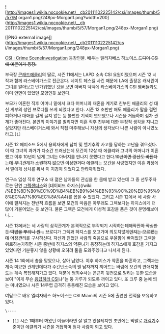![http://images1.wikia.nocookie.net/__cb20111102225142/csi/images/thumb/5/57/M
organ1.png/248px-Morgan1.png?width=200](http://images1.wikia.nocookie.net/__cb
20111102225142/csi/images/thumb/5/57/Morgan1.png/248px-Morgan1.png)

[[PNG external image]](http://images1.wikia.nocookie.net/__cb20111102225142/cs
i/images/thumb/5/57/Morgan1.png/248px-Morgan1.png)

[CSI : Crime SceneInvestigation](CSI%20%3A%20Crime%20Scene%20Investigation.md) 등장인물. 배우는
엘리자베스 하노이스.<del>드디어 CSI에 예쁜이가 등장.</del>

부국장 [콘래드에클리](%EC%BD%98%EB%9E%98%EB%93%9C%20%EC%97%90%ED%81%B4%EB%A6%AC.md)의 딸로, 시즌
11에서는 LAPD 소속 CSI 요원이였으며 시즌 12 시작과 함께 라스베이가스로 전근온다. 네이트 헤스켈 사건 때문에 LA에 출장온
캐서린이 그녀를 알아보고 반가워했던 것을 보면 아버지 덕택에 라스베이가스의 CSI 멤버들과도 이미 안면이 있었던 모양인듯 보인다.

부모가 이혼한 직후 어머니 밑에서 크다 어머니의 재혼을 계기로 친부인 에클리의 성 대신 계부의 성인 브로디를 쓰게 되었다고 한다. 시즌 12
초반만 해도 에클리가 말을 걸면 피하거나 대화를 길게 끌지 않는 등 불편한 기색이 엿보였으나 시즌을 거듭하며 점차 관계가 좋아진다. 본인의
이야기를 빌리자면 이혼 직후 친부에 대한 부정적 생각을 지니고 살았지만 라스베이거스에 와서 직접 마주해보니 자신의 생각보다 나쁜 사람이
아니였노라고.`[1]`

시즌 12 에피소드 5에서 용의자에게 납치 및 헬기추락 사고를 당하는 고난을 겪으셨다. 이 때 그녀의 과거가 다소간 드러났는데 모건이 12살
때 에클리와 그녀의 어머니가 이혼했고 이후 10년이 넘게 그녀는 아버지를 만나지 못했다고 한다.<del>10년이면 강산도 바뀐다는데
부녀관계가 소원하지 않으면 이상한거다</del> 에클리는 모건을 사랑했지만 이혼 과정에서 딸에게 상처를 줘서 이 지경이 되었다고
안타까워했다.

연구소 입성 직후 연구소 내 젊은 남자들의 관심을 한 몸에 받고 있는데 그 중 선두주자로는 단연 [그렉샌더스](%EA%B7%B8%EB%A0%89%20%EC%83%8C%EB%8D%94%EC%8A%A4.md)와 [데이비드 하지스](/wiki
/%EB%8D%B0%EC%9D%B4%EB%B9%84%EB%93%9C%20%ED%95%98%EC%A7%80%EC%8A%A4)를 꼽을 수
있겠다. 그리고 시즌 12에서 세 사람 사이에 펼쳐지는 전반적 흐름을 보면 모건의 마음은 아무래도 그렉보다는 하지스에게 더 많이 기울어있는
듯 보인다. 물론 그렉은 모건에게 이성적 호감을 품은 것이 분명해보이나...

시즌 13에서는 세 사람의 삼각관계가 본격적으로 부각되기 시작하는데<del>제작진이 작심한 듯 떡밥을 뿌리니 원...</del> 브로디가
그렉과 하지스를 오고가며 의도치않게<del>인지는 모르겠는데</del> 어장관리를 구사하신다. 자신과 친했던 사람의 죽음으로 우울함에
빠져있던 그렉을 위로하는가하면 시즌 중반에 하지스의 약혼녀가 등장하는데 하지스에게 호감을 가지고 있었다면 기분좋지 않을 상황에 오히려 둘을
도와주겠다고 나서게 된다.

시즌 14 1화에서 총을 맞았으나, 살아 남았다. 이후 하지스가 약혼을 파혼하고, 그렉과는 계속 미묘한 관계인데다가 주간반소속의 웬 남자까지
끼어드는 바람에 모건의 연애지형도는 계속 복잡해져가고 있다. 덕분에 범죄수사는 은근히 뒷전으로 밀리는 듯한 모습을 보여 "이게 무슨
[응답하라 CSI](%EC%9D%91%EB%8B%B5%ED%95%98%EB%9D%BC%201994.md)냐"는 둥 가루가 되도록 까이고
있다. 또 크루 중 눈에 띄는 미녀였으나 시즌 14무렵 급격히 통통해진 모습을 보이고 있다.

여담으로 배우 엘리자베스 하노이스는 CSI Miami의 시즌 5에 출연한 전적을 보유하고 있다.

`\----`

  * `[1]` 시즌 1때부터 봐왔던 이들이라면 잘 알고 있을테지만 초반에는 막말로 [개객기](%EA%B0%9C%EA%B0%9D%EA%B8%B0.md)수준이던 에클리가 시즌을 거듭하며 점차 사람이 되고 있다.

